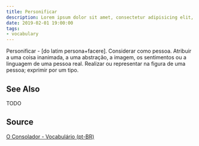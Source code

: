 ```yaml
---
title: Personificar
description: Lorem ipsum dolor sit amet, consectetur adipisicing elit, sed do eiusmod tempor incididunt ut labore et dolore magna aliqua.  TODO
date: 2019-02-01 19:00:00
tags:
- vocabulary
---
```


Personificar - [do latim persona+facere]. Considerar como pessoa. Atribuir a uma coisa inanimada, a uma abstração, a imagem, os sentimentos ou a linguagem de uma pessoa real. Realizar ou representar na figura de uma pessoa; exprimir por um tipo. 

## See Also
TODO

## Source
[O Consolador - Vocabulário (pt-BR)](http://www.oconsolador.com.br/linkfixo/vocabulario/principal.html)
